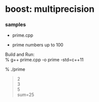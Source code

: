 boost: multiprecision
===============

### samples
- prime.cpp  
* prime numbers up to 100  

Build and Run:  
 % g++ prime.cpp -o prime -std=c++11  

% ./prime  
> 2  
> 3  
> 5  
> sum=25  
  
